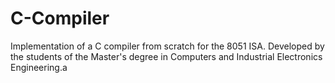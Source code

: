 # C-Compiler
Implementation of a C compiler from scratch for the 8051 ISA. 
Developed by the students of the Master's degree in Computers and Industrial Electronics Engineering.a
